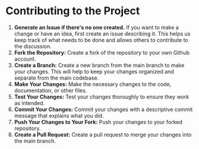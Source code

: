 # Contributing to the Project

1. **Generate an Issue if there's no one created.** If you want to make a change or have an idea, first create an issue describing it. This helps us keep track of what needs to be done and allows others to contribute to the discussion.
2. **Fork the Repository:** Create a fork of the repository to your own Github account.
3. **Create a Branch:** Create a new branch from the main branch to make your changes. This will help to keep your changes organized and separate from the main codebase.
4. **Make Your Changes:** Make the necessary changes to the code, documentation, or other files.
5. **Test Your Changes:** Test your changes thoroughly to ensure they work as intended.
6. **Commit Your Changes:** Commit your changes with a descriptive commit message that explains what you did.
7. **Push Your Changes to Your Fork:** Push your changes to your forked repository.
8. **Create a Pull Request:** Create a pull request to merge your changes into the main branch.